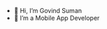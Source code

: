 - 👋 Hi, I’m Govind Suman
- 👀 I’m a Mobile App Developer


<!---
govindsuman-cmd/govindsuman-cmd is a ✨ special ✨ repository because its `README.md` (this file) appears on your GitHub profile.
You can click the Preview link to take a look at your changes.
--->
